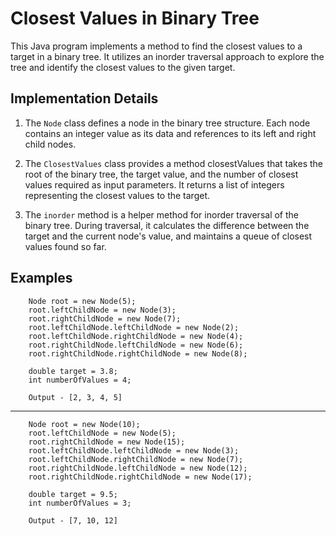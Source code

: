 # Closest Values in Binary Tree

This Java program implements a method to find the closest values to a target in a binary tree. It utilizes an inorder traversal approach to explore the tree and identify the closest values to the given target.

## Implementation Details

1. The `Node` class defines a node in the binary tree structure. Each node contains an integer value as its data and references to its left and right child nodes.

2. The `ClosestValues` class provides a method closestValues that takes the root of the binary tree, the target value, and the number of closest values required as input parameters. It returns a list of integers representing the closest values to the target.

3. The `inorder` method is a helper method for inorder traversal of the binary tree. During traversal, it calculates the difference between the target and the current node's value, and maintains a queue of closest values found so far.

## Examples

        Node root = new Node(5); 
        root.leftChildNode = new Node(3); 
        root.rightChildNode = new Node(7); 
        root.leftChildNode.leftChildNode = new Node(2); 
        root.leftChildNode.rightChildNode = new Node(4); 
        root.rightChildNode.leftChildNode = new Node(6);
        root.rightChildNode.rightChildNode = new Node(8); 

        double target = 3.8; 
        int numberOfValues = 4;

        Output - [2, 3, 4, 5]

---

        Node root = new Node(10); 
        root.leftChildNode = new Node(5); 
        root.rightChildNode = new Node(15); 
        root.leftChildNode.leftChildNode = new Node(3); 
        root.leftChildNode.rightChildNode = new Node(7); 
        root.rightChildNode.leftChildNode = new Node(12); 
        root.rightChildNode.rightChildNode = new Node(17); 

        double target = 9.5; 
        int numberOfValues = 3;

        Output - [7, 10, 12] 
